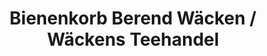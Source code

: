 ---
title: "Bienenkorb Berend Wäcken / Wäckens Teehandel"
url: /dornum/bienenkorb-berend-waecken-waeckens-teehandel/
shop: Andenken
---